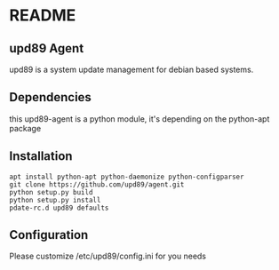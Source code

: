 # README

## upd89 Agent

upd89 is a system update management for debian based systems.

## Dependencies

this upd89-agent is a python module, it's depending on the python-apt package

## Installation

	apt install python-apt python-daemonize python-configparser
	git clone https://github.com/upd89/agent.git
	python setup.py build
	python setup.py install
	pdate-rc.d upd89 defaults


## Configuration

Please customize /etc/upd89/config.ini for you needs
